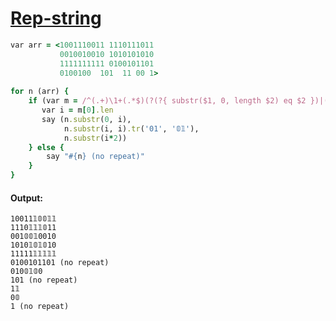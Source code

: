 [1]: http://rosettacode.org/wiki/Rep-string

# [Rep-string][1]

```ruby
var arr = <1001110011 1110111011
           0010010010 1010101010
           1111111111 0100101101
           0100100  101  11 00 1>
 
for n (arr) {
    if (var m = /^(.+)\1+(.*$)(?(?{ substr($1, 0, length $2) eq $2 })|(?!))/.match(n)) {
       var i = m[0].len
       say (n.substr(0, i),
            n.substr(i, i).tr('01', '𝟘𝟙'),
            n.substr(i*2))
    } else {
        say "#{n} (no repeat)"
    }
}
```

#### Output:
```
10011𝟙𝟘𝟘𝟙𝟙
1110𝟙𝟙𝟙𝟘11
001𝟘𝟘𝟙0010
1010𝟙𝟘𝟙𝟘10
11111𝟙𝟙𝟙𝟙𝟙
0100101101 (no repeat)
010𝟘𝟙𝟘0
101 (no repeat)
1𝟙
0𝟘
1 (no repeat)
```
